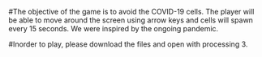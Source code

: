 #The objective of the game is to avoid the COVID-19 cells. The player will be able to move around the screen using arrow keys and cells will spawn every 15 seconds. We were inspired by the ongoing pandemic.

#Inorder to play, please download the files and open with processing 3.
